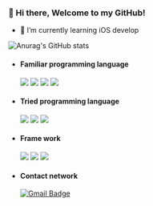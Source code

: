 ### 👋 Hi there, Welcome to my GitHub!
  
- 🌱 I’m currently learning iOS develop
  
![Anurag's GitHub stats](https://github-readme-stats.vercel.app/api?username=bo1126&hide=contribs,prs&theme=dark)
   
   
- #### Familiar programming language  
  <img src="https://img.shields.io/badge/-Swift-FA7343?style=flat-square&logo=Swift&logoColor=white"/></a> 
  <img src="https://img.shields.io/badge/Python-3766AB?style=flat-square&logo=Python&logoColor=white"/></a> 
  <img src="https://img.shields.io/badge/HTML5-E34F26?style=flat-square&logo=HTML5&logoColor=white"/></a> 
  <img src="https://img.shields.io/badge/CSS3-1572B6?style=flat-square&logo=CSS3&logoColor=white"/></a> 
  
- #### Tried programming language  
  <img src="https://img.shields.io/badge/Java-007396?style=flat-square&logo=Java&logoColor=white"/></a> 
  <img src="https://img.shields.io/badge/MySQL-4479A1?style=flat-square&logo=MySQL&logoColor=white"/></a> 
  <img src="https://img.shields.io/badge/C-A8B9CC?style=flat-square&logo=C&logoColor=white"/></a> 
  
- #### Frame work  
  <img src="https://img.shields.io/badge/Xcode-147EFB?style=flat-square&logo=Xcode&logoColor=white"/></a> 
  <img src="https://img.shields.io/badge/Git-F05032?style=flat-square&logo=Git&logoColor=white"/></a> 
  <img src="https://img.shields.io/badge/GitHub-181717?style=flat-square&logo=GitHub&logoColor=white"/></a> 
  
- #### Contact network  
  [![Gmail Badge](https://img.shields.io/badge/Gmail-d14836?style=flat-square&logo=Gmail&logoColor=white&link=mailto:jungwoo8688@gmail.com)](mailto:jungwoo8688@gmail.com)
  
  
  
